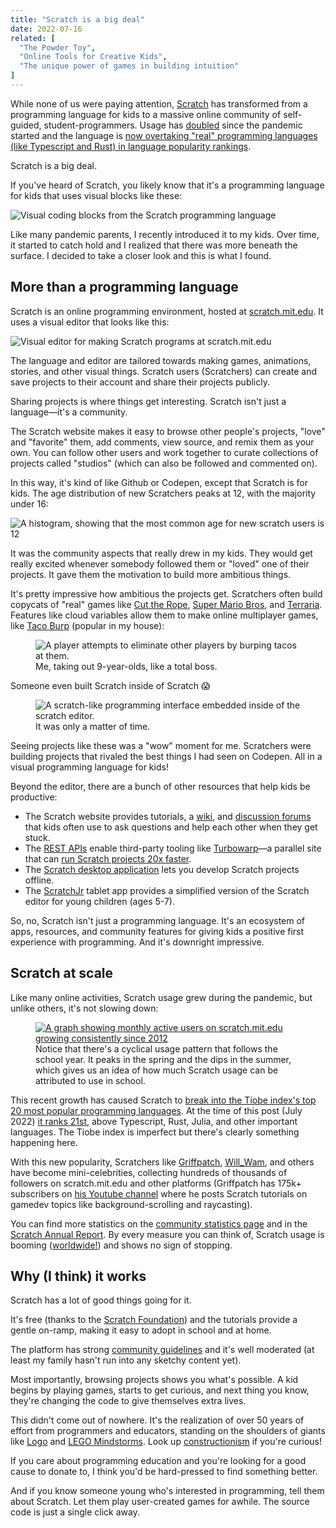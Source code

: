 ```yaml
---
title: "Scratch is a big deal"
date: 2022-07-16
related: [
  "The Powder Toy",
  "Online Tools for Creative Kids",
  "The unique power of games in building intuition"
]
---
```


While none of us were paying attention, [Scratch](https://scratch.mit.edu/) has transformed from a programming language for kids to a massive online community of self-guided, student-programmers. Usage has [doubled]({{site.url}}/2022/07/16/scratch-is-a-big-deal/#scratch-at-scale) since the pandemic started and the language is [now overtaking "real" programming languages (like Typescript and Rust) in language popularity rankings](#rankings).

Scratch is a big deal.

If you've heard of Scratch, you likely know that it's a programming language for kids that uses visual blocks like these:

![Visual coding blocks from the Scratch programming language]({{site.url}}/assets/images/scratch-coding-blocks.png)

Like many pandemic parents, I recently introduced it to my kids. Over time, it started to catch hold and I realized that there was more beneath the surface. I decided to take a closer look and this is what I found.

## More than a programming language

Scratch is an online programming environment, hosted at [scratch.mit.edu](https://scratch.mit.edu). It uses a visual editor that looks like this:

![Visual editor for making Scratch programs at scratch.mit.edu]({{site.url}}/assets/images/scratch-programming-interface.png)

The language and editor are tailored towards making games, animations, stories, and other visual things. Scratch users (Scratchers) can create and save projects to their account and share their projects publicly.

Sharing projects is where things get interesting. Scratch isn't just a language—it's a community.

The Scratch website makes it easy to browse other people's projects, "love" and "favorite" them, add comments, view source, and remix them as your own. You can follow other users and work together to curate collections of projects called "studios" (which can also be followed and commented on).

In this way, it's kind of like Github or Codepen, except that Scratch is for kids. The age distribution of new Scratchers peaks at 12, with the majority under 16:

![A histogram, showing that the most common age for new scratch users is 12]({{site.url}}/assets/images/scratch-age-distribution.png)

It was the community aspects that really drew in my kids. They would get really excited whenever somebody followed them or "loved" one of their projects. It gave them the motivation to build more ambitious things.

It's pretty impressive how ambitious the projects get. Scratchers often build copycats of "real" games like [Cut the Rope](https://scratch.mit.edu/projects/669250336/), [Super Mario Bros](https://scratch.mit.edu/projects/196684240/), and [Terraria](https://scratch.mit.edu/projects/322341152/). Features like cloud variables allow them to make online multiplayer games, like [Taco Burp](https://scratch.mit.edu/projects/478790208) (popular in my house):

<figure class="center">
  <img src="{{site.url}}/assets/images/taco-burp.gif" loading="lazy" alt="A player attempts to eliminate other players by burping tacos at them." />
  <figcaption>Me, taking out 9-year-olds, like a total boss.</figcaption>
</figure>

Someone even built Scratch inside of Scratch 😱

<figure class="center">
  <img src="{{site.url}}/assets/images/scratch-inside-of-scratch.png" loading="lazy" alt="A scratch-like programming interface embedded inside of the scratch editor." />
  <figcaption>It was only a matter of time.</figcaption>
</figure>

Seeing projects like these was a "wow" moment for me. Scratchers were building projects that rivaled the best things I had seen on Codepen. All in a visual programming language for kids!

Beyond the editor, there are a bunch of other resources that help kids be productive:
- The Scratch website provides tutorials, a [wiki](https://en.scratch-wiki.info/), and [discussion forums](https://en.scratch-wiki.info/wiki/Discussion_Forums) that kids often use to ask questions and help each other when they get stuck.
- The [REST APIs](https://en.scratch-wiki.info/wiki/Scratch_API) enable third-party tooling like [Turbowarp](https://turbowarp.org/)—a parallel site that can [run Scratch projects 20x faster](https://docs.turbowarp.org/how).
- The [Scratch desktop application](https://scratch.mit.edu/download) lets you develop Scratch projects offline.
- The [ScratchJr](https://www.scratchjr.org/) tablet app provides a simplified version of the Scratch editor for young children (ages 5-7).

So, no, Scratch isn't just a programming language. It's an ecosystem of apps, resources, and community features for giving kids a positive first experience with programming. And it's downright impressive.

## Scratch at scale

Like many online activities, Scratch usage grew during the pandemic, but unlike others, it's not slowing down:

<figure class="center">
  <a href="https://scratch.mit.edu/statistics/#active-users">
    <img src="{{site.url}}/assets/images/scratch-monthly-active-users.png" loading="lazy" alt="A graph showing monthly active users on scratch.mit.edu growing consistently since 2012" />
  </a>
  <figcaption>Notice that there's a cyclical usage pattern that follows the school year. It peaks in the spring and the dips in the summer, which gives us an idea of how much Scratch usage can be attributed to use in school.</figcaption>
</figure>

<p id="rankings">This recent growth has caused Scratch to <a href="https://twitter.com/mres/status/1248214290076753922">break into the Tiobe index's top 20 most popular programming languages</a>. At the time of this post (July 2022) <a href="https://web.archive.org/web/20220713222515/https://www.tiobe.com/tiobe-index/">it ranks 21st</a>, above Typescript, Rust, Julia, and other important languages. The Tiobe index is imperfect but there's clearly something happening here.</p>

With this new popularity, Scratchers like [Griffpatch](https://scratch.mit.edu/users/griffpatch/), [Will_Wam](https://scratch.mit.edu/users/Will_Wam/), and others have become mini-celebrities, collecting hundreds of thousands of followers on scratch.mit.edu and other platforms (Griffpatch has 175k+ subscribers on [his Youtube channel](https://www.youtube.com/c/griffpatch) where he posts Scratch tutorials on gamedev topics like background-scrolling and raycasting).

You can find more statistics on the [community statistics page](https://scratch.mit.edu/statistics/) and in the [Scratch Annual Report](https://scratch.mit.edu/annual-report). By every measure you can think of, Scratch usage is booming ([worldwide!](https://scratch.mit.edu/annual-report#:~:text=Scratch%20is%20used%20around%20the%20world%20across%20more%20than%20200%20countries%20and%20territories)) and shows no sign of stopping.

## Why (I think) it works

Scratch has a lot of good things going for it.

It's free (thanks to the [Scratch Foundation](https://www.scratchfoundation.org/supporters)) and the tutorials provide a gentle on-ramp, making it easy to adopt in school and at home.

The platform has strong [community guidelines](https://scratch.mit.edu/community_guidelines) and it's well moderated (at least my family hasn't run into any sketchy content yet).

Most importantly, browsing projects shows you what's possible. A kid begins by playing games, starts to get curious, and next thing you know, they're changing the code to give themselves extra lives.

This didn't come out of nowhere. It's the realization of over 50 years of effort from programmers and educators, standing on the shoulders of giants like [Logo](https://el.media.mit.edu/logo-foundation/what_is_logo/logo_and_learning.html) and [LEGO Mindstorms](https://en.wikipedia.org/wiki/Lego_Mindstorms). Look up [constructionism](https://en.wikipedia.org/wiki/Constructionism_(learning_theory)) if you're curious!

If you care about programming education and you're looking for a good cause to donate to, I think you'd be hard-pressed to find something better.

And if you know someone young who's interested in programming, tell them about Scratch. Let them play user-created games for awhile. The source code is just a single click away.
